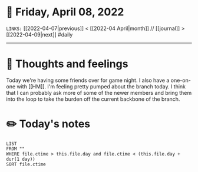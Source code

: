 # 📅 Friday, April 08, 2022
`LINKS:` [[2022-04-07|previous]] < [[2022-04 April|month]] // [[journal]] > [[2022-04-09|next]] 
#daily

---
# 💭 Thoughts and feelings
Today we're having some friends over for game night. I also have a one-on-one with [[HM]]. I'm feeling pretty pumped about the branch today. I think that I can probably ask more of some of the newer members and bring them into the loop to take the burden off the current backbone of the branch. 

# ✏️ Today's notes
```dataview
LIST 
FROM ""
WHERE file.ctime > this.file.day and file.ctime < (this.file.day + dur(1 day))
SORT file.ctime
```

